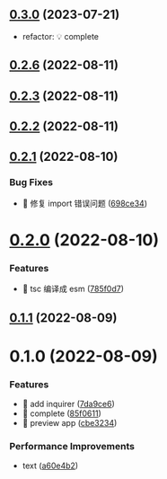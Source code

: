 ## [0.3.0](https://github.com/xiaoyao-Ye/wechat-ci/compare/0.2.6...0.3.0) (2023-07-21)

- refactor: 💡 complete

## [0.2.6](https://github.com/xiaoyao-Ye/wechat-ci/compare/0.2.3...0.2.6) (2022-08-11)

## [0.2.3](https://github.com/xiaoyao-Ye/wechat-ci/compare/0.2.2...0.2.3) (2022-08-11)

## [0.2.2](https://github.com/xiaoyao-Ye/wechat-ci/compare/0.2.1...0.2.2) (2022-08-11)

## [0.2.1](https://github.com/xiaoyao-Ye/wechat-ci/compare/0.2.0...0.2.1) (2022-08-10)

### Bug Fixes

- 🐛 修复 import 错误问题 ([698ce34](https://github.com/xiaoyao-Ye/wechat-ci/commit/698ce34fd60b08dbeeaf0f3a8c536f3ff0b7791f))

# [0.2.0](https://github.com/xiaoyao-Ye/wechat-ci/compare/0.1.1...0.2.0) (2022-08-10)

### Features

- 🎸 tsc 编译成 esm ([785f0d7](https://github.com/xiaoyao-Ye/wechat-ci/commit/785f0d79c17bad8475b5c69f47ef1b911822bf5a))

## [0.1.1](https://github.com/xiaoyao-Ye/wechat-ci/compare/0.1.0...0.1.1) (2022-08-09)

# 0.1.0 (2022-08-09)

### Features

- 🎸 add inquirer ([7da9ce6](https://github.com/xiaoyao-Ye/wechat-ci/commit/7da9ce6de156f16ddbbda7f7673a0f4fcaadc1e8))
- 🎸 complete ([85f0611](https://github.com/xiaoyao-Ye/wechat-ci/commit/85f06119a2c9a5163c3e88ac08777a1c5af4fb21))
- 🎸 preview app ([cbe3234](https://github.com/xiaoyao-Ye/wechat-ci/commit/cbe323438dfd6bafb8f1a942c73a76e0c3803111))

### Performance Improvements

- text ([a60e4b2](https://github.com/xiaoyao-Ye/wechat-ci/commit/a60e4b237182c029867ca794f7b6ba311ba8357b))
